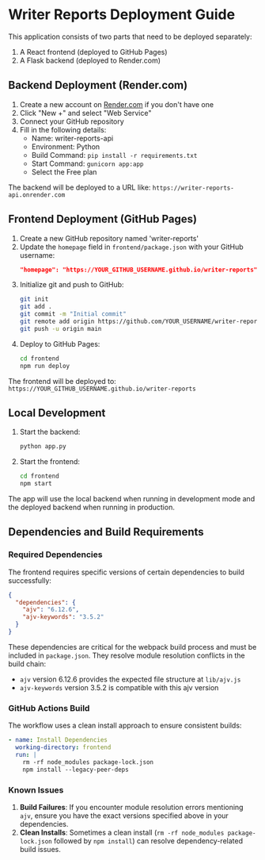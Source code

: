 # Writer Reports Deployment Guide

This application consists of two parts that need to be deployed separately:
1. A React frontend (deployed to GitHub Pages)
2. A Flask backend (deployed to Render.com)

## Backend Deployment (Render.com)

1. Create a new account on [Render.com](https://render.com) if you don't have one
2. Click "New +" and select "Web Service"
3. Connect your GitHub repository
4. Fill in the following details:
   - Name: writer-reports-api
   - Environment: Python
   - Build Command: `pip install -r requirements.txt`
   - Start Command: `gunicorn app:app`
   - Select the Free plan

The backend will be deployed to a URL like: `https://writer-reports-api.onrender.com`

## Frontend Deployment (GitHub Pages)

1. Create a new GitHub repository named 'writer-reports'
2. Update the `homepage` field in `frontend/package.json` with your GitHub username:
   ```json
   "homepage": "https://YOUR_GITHUB_USERNAME.github.io/writer-reports"
   ```
3. Initialize git and push to GitHub:
   ```bash
   git init
   git add .
   git commit -m "Initial commit"
   git remote add origin https://github.com/YOUR_USERNAME/writer-reports.git
   git push -u origin main
   ```
4. Deploy to GitHub Pages:
   ```bash
   cd frontend
   npm run deploy
   ```

The frontend will be deployed to: `https://YOUR_GITHUB_USERNAME.github.io/writer-reports`

## Local Development

1. Start the backend:
   ```bash
   python app.py
   ```

2. Start the frontend:
   ```bash
   cd frontend
   npm start
   ```

The app will use the local backend when running in development mode and the deployed backend when running in production.

## Dependencies and Build Requirements

### Required Dependencies
The frontend requires specific versions of certain dependencies to build successfully:

```json
{
  "dependencies": {
    "ajv": "6.12.6",
    "ajv-keywords": "3.5.2"
  }
}
```

These dependencies are critical for the webpack build process and must be included in `package.json`. They resolve module resolution conflicts in the build chain:
- `ajv` version 6.12.6 provides the expected file structure at `lib/ajv.js`
- `ajv-keywords` version 3.5.2 is compatible with this ajv version

### GitHub Actions Build
The workflow uses a clean install approach to ensure consistent builds:
```yaml
- name: Install Dependencies
  working-directory: frontend
  run: |
    rm -rf node_modules package-lock.json
    npm install --legacy-peer-deps
```

### Known Issues
1. **Build Failures**: If you encounter module resolution errors mentioning `ajv`, ensure you have the exact versions specified above in your dependencies.
2. **Clean Installs**: Sometimes a clean install (`rm -rf node_modules package-lock.json` followed by `npm install`) can resolve dependency-related build issues.

